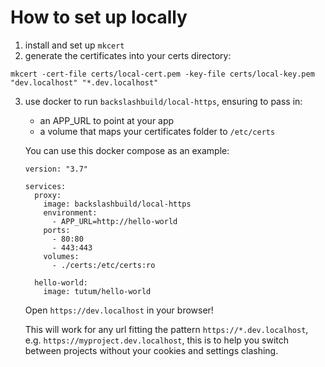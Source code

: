# How to set up locally

1. install and set up `mkcert`
2. generate the certificates into your certs directory:

```
mkcert -cert-file certs/local-cert.pem -key-file certs/local-key.pem "dev.localhost" "*.dev.localhost"
```

3. use docker to run `backslashbuild/local-https`, ensuring to pass in:

   - an APP_URL to point at your app
   - a volume that maps your certificates folder to `/etc/certs`

   You can use this docker compose as an example:

   ```
   version: "3.7"

   services:
     proxy:
       image: backslashbuild/local-https
       environment:
         - APP_URL=http://hello-world
       ports:
         - 80:80
         - 443:443
       volumes:
         - ./certs:/etc/certs:ro

     hello-world:
       image: tutum/hello-world
   ```

   Open `https://dev.localhost` in your browser!

   This will work for any url fitting the pattern `https://*.dev.localhost`, e.g. `https://myproject.dev.localhost`, this is to help you switch between projects without your cookies and settings clashing.

